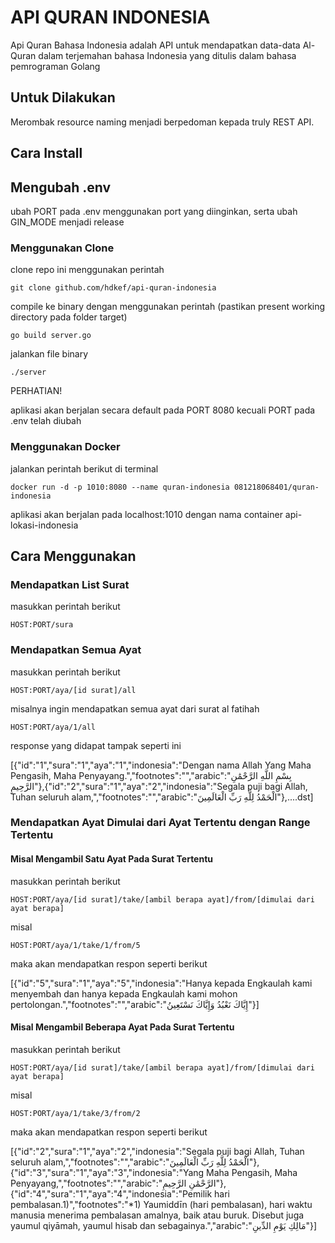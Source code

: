 # API QURAN INDONESIA

Api Quran Bahasa Indonesia adalah API untuk mendapatkan data-data Al-Quran dalam terjemahan bahasa Indonesia yang ditulis dalam bahasa pemrograman Golang

## Untuk Dilakukan
Merombak resource naming menjadi berpedoman kepada  truly REST API.

## Cara Install

## Mengubah .env
ubah PORT pada .env menggunakan port yang diinginkan, serta ubah GIN_MODE menjadi release

### Menggunakan Clone

clone repo ini menggunakan perintah

    git clone github.com/hdkef/api-quran-indonesia

compile ke binary dengan menggunakan perintah (pastikan present working directory pada folder target)

    go build server.go

jalankan file binary

    ./server

PERHATIAN!

aplikasi akan berjalan secara default pada PORT 8080 kecuali PORT pada .env telah diubah

### Menggunakan Docker

jalankan perintah berikut di terminal

    docker run -d -p 1010:8080 --name quran-indonesia 081218068401/quran-indonesia

aplikasi akan berjalan pada localhost:1010 dengan nama container api-lokasi-indonesia

## Cara Menggunakan

### Mendapatkan List Surat

masukkan perintah berikut

    HOST:PORT/sura

### Mendapatkan Semua Ayat

masukkan perintah berikut

    HOST:PORT/aya/[id surat]/all

misalnya ingin mendapatkan semua ayat dari surat al fatihah

    HOST:PORT/aya/1/all

response yang didapat tampak seperti ini

[{"id":"1","sura":"1","aya":"1","indonesia":"Dengan nama Allah Yang Maha Pengasih, Maha Penyayang.","footnotes":"","arabic":"بِسْمِ اللَّهِ الرَّحْمَٰنِ الرَّحِيمِ"},{"id":"2","sura":"1","aya":"2","indonesia":"Segala puji bagi Allah, Tuhan seluruh alam,","footnotes":"","arabic":"الْحَمْدُ لِلَّهِ رَبِّ الْعَالَمِينَ"},....dst]

### Mendapatkan Ayat Dimulai dari Ayat Tertentu dengan Range Tertentu

#### Misal Mengambil Satu Ayat Pada Surat Tertentu

masukkan perintah berikut

    HOST:PORT/aya/[id surat]/take/[ambil berapa ayat]/from/[dimulai dari ayat berapa]

misal

    HOST:PORT/aya/1/take/1/from/5

maka akan mendapatkan respon seperti berikut

[{"id":"5","sura":"1","aya":"5","indonesia":"Hanya kepada Engkaulah kami menyembah dan hanya kepada Engkaulah kami mohon pertolongan.","footnotes":"","arabic":"إِيَّاكَ نَعْبُدُ وَإِيَّاكَ نَسْتَعِينُ"}]

#### Misal Mengambil Beberapa Ayat Pada Surat Tertentu

masukkan perintah berikut

    HOST:PORT/aya/[id surat]/take/[ambil berapa ayat]/from/[dimulai dari ayat berapa]

misal

    HOST:PORT/aya/1/take/3/from/2

maka akan mendapatkan respon seperti berikut

[{"id":"2","sura":"1","aya":"2","indonesia":"Segala puji bagi Allah, Tuhan seluruh alam,","footnotes":"","arabic":"الْحَمْدُ لِلَّهِ رَبِّ الْعَالَمِينَ"},{"id":"3","sura":"1","aya":"3","indonesia":"Yang Maha Pengasih, Maha Penyayang,","footnotes":"","arabic":"الرَّحْمَٰنِ الرَّحِيمِ"},{"id":"4","sura":"1","aya":"4","indonesia":"Pemilik hari pembalasan.1)","footnotes":"*1) Yaumiddīn (hari pembalasan), hari waktu manusia menerima pembalasan amalnya, baik atau buruk. Disebut juga yaumul qiyāmah, yaumul hisab dan sebagainya.","arabic":"مَالِكِ يَوْمِ الدِّينِ"}]